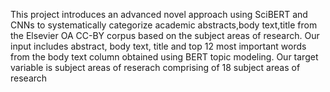 


This project  introduces an advanced novel approach using SciBERT and CNNs to systematically categorize academic abstracts,body text,title from the Elsevier OA CC-BY corpus based on the subject areas of research. Our input includes abstract, body text, title and top 12 most important words from the body text column obtained using BERT topic modeling. Our target variable is subject areas of reserach comprising of  18 subject areas of research
